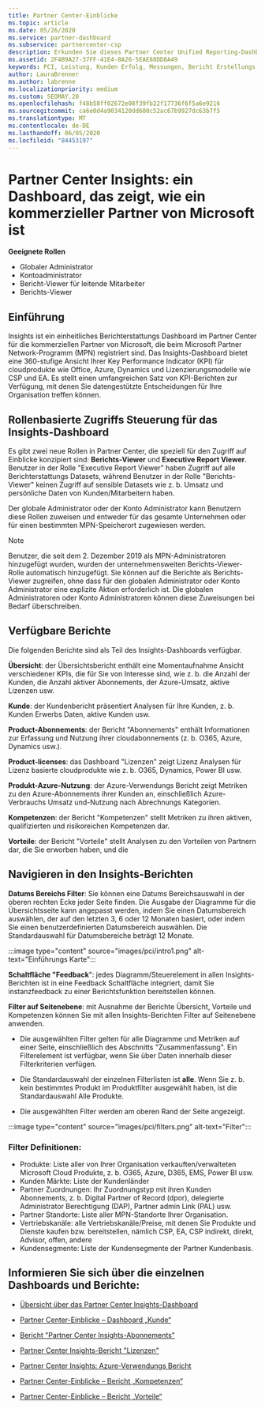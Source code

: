 ```yaml
---
title: Partner Center-Einblicke
ms.topic: article
ms.date: 05/26/2020
ms.service: partner-dashboard
ms.subservice: partnercenter-csp
description: Erkunden Sie dieses Partner Center Unified Reporting-Dashboard. Sehen Sie sich an, wie Sie in KPIs für Vertrieb und Bereitstellung, Kunden Entwicklung und vieles mehr tun.
ms.assetid: 2F4B9A27-37FF-41E4-8A26-5EAE88DD8A49
keywords: PCI, Leistung, Kunden Erfolg, Messungen, Bericht Erstellungs Daten
author: LauraBrenner
ms.author: labrenne
ms.localizationpriority: medium
ms.custom: SEOMAY.20
ms.openlocfilehash: f48b58ff02672e08f39fb22f17736f6f5a6e9216
ms.sourcegitcommit: ca6e0d4a9034120dd600c52ac67b9927dc63b7f5
ms.translationtype: MT
ms.contentlocale: de-DE
ms.lasthandoff: 06/05/2020
ms.locfileid: "84453197"
---
```

# <a name="partner-center-insights---a-dashboard-that-shows-how-a-microsoft-commercial-partner-is-doing"></a>Partner Center Insights: ein Dashboard, das zeigt, wie ein kommerzieller Partner von Microsoft ist

**Geeignete Rollen**
- Globaler Administrator
- Kontoadministrator
- Bericht-Viewer für leitende Mitarbeiter
- Berichts-Viewer

## <a name="introduction"></a>Einführung

Insights ist ein einheitliches Berichterstattungs Dashboard im Partner Center für die kommerziellen Partner von Microsoft, die beim Microsoft Partner Network-Programm (MPN) registriert sind. Das Insights-Dashboard bietet eine 360-stufige Ansicht Ihrer Key Performance Indicator (KPI) für cloudprodukte wie Office, Azure, Dynamics und Lizenzierungsmodelle wie CSP und EA. Es stellt einen umfangreichen Satz von KPI-Berichten zur Verfügung, mit denen Sie datengestützte Entscheidungen für Ihre Organisation treffen können. 

## <a name="role-based-access-control-to-the-insights-dashboard"></a>Rollenbasierte Zugriffs Steuerung für das Insights-Dashboard

Es gibt zwei neue Rollen in Partner Center, die speziell für den Zugriff auf Einblicke konzipiert sind: **Berichts-Viewer** und **Executive Report Viewer**. Benutzer in der Rolle "Executive Report Viewer" haben Zugriff auf alle Berichterstattungs Datasets, während Benutzer in der Rolle "Berichts-Viewer" keinen Zugriff auf sensible Datasets wie z. b. Umsatz und persönliche Daten von Kunden/Mitarbeitern haben. 

Der globale Administrator oder der Konto Administrator kann Benutzern diese Rollen zuweisen und entweder für das gesamte Unternehmen oder für einen bestimmten MPN-Speicherort zugewiesen werden.  

>[!Note] 
>Benutzer, die seit dem 2. Dezember 2019 als MPN-Administratoren hinzugefügt wurden, wurden der unternehmensweiten Berichts-Viewer-Rolle automatisch hinzugefügt. Sie können auf die Berichte als Berichts-Viewer zugreifen, ohne dass für den globalen Administrator oder Konto Administrator eine explizite Aktion erforderlich ist. Die globalen Administratoren oder Konto Administratoren können diese Zuweisungen bei Bedarf überschreiben. 

## <a name="reports-available"></a>Verfügbare Berichte

Die folgenden Berichte sind als Teil des Insights-Dashboards verfügbar.

**Übersicht**: der Übersichtsbericht enthält eine Momentaufnahme Ansicht verschiedener KPIs, die für Sie von Interesse sind, wie z. b. die Anzahl der Kunden, die Anzahl aktiver Abonnements, der Azure-Umsatz, aktive Lizenzen usw.

**Kunde**: der Kundenbericht präsentiert Analysen für Ihre Kunden, z. b. Kunden Erwerbs Daten, aktive Kunden usw.

**Product-Abonnements**: der Bericht "Abonnements" enthält Informationen zur Erfassung und Nutzung ihrer cloudabonnements (z. b. O365, Azure, Dynamics usw.).

**Product-licenses**: das Dashboard "Lizenzen" zeigt Lizenz Analysen für Lizenz basierte cloudprodukte wie z. b. O365, Dynamics, Power BI usw.

**Produkt-Azure-Nutzung**: der Azure-Verwendungs Bericht zeigt Metriken zu den Azure-Abonnements ihrer Kunden an, einschließlich Azure-Verbrauchs Umsatz und-Nutzung nach Abrechnungs Kategorien.

**Kompetenzen**: der Bericht "Kompetenzen" stellt Metriken zu ihren aktiven, qualifizierten und risikoreichen Kompetenzen dar.

**Vorteile**: der Bericht "Vorteile" stellt Analysen zu den Vorteilen von Partnern dar, die Sie erworben haben, und die

## <a name="navigating-the-insights-reports"></a>Navigieren in den Insights-Berichten

**Datums Bereichs Filter**: Sie können eine Datums Bereichsauswahl in der oberen rechten Ecke jeder Seite finden. Die Ausgabe der Diagramme für die Übersichtsseite kann angepasst werden, indem Sie einen Datumsbereich auswählen, der auf den letzten 3, 6 oder 12 Monaten basiert, oder indem Sie einen benutzerdefinierten Datumsbereich auswählen. Die Standardauswahl für Datumsbereiche beträgt 12 Monate. 

:::image type="content" source="images/pci/intro1.png" alt-text="Einführungs Karte":::

**Schaltfläche "Feedback**": jedes Diagramm/Steuerelement in allen Insights-Berichten ist in eine Feedback Schaltfläche integriert, damit Sie instanzfeedback zu einer Berichtsfunktion bereitstellen können. 

 
**Filter auf Seitenebene**: mit Ausnahme der Berichte Übersicht, Vorteile und Kompetenzen können Sie mit allen Insights-Berichten Filter auf Seitenebene anwenden. 

- Die ausgewählten Filter gelten für alle Diagramme und Metriken auf einer Seite, einschließlich des Abschnitts "Zusammenfassung". Ein Filterelement ist verfügbar, wenn Sie über Daten innerhalb dieser Filterkriterien verfügen. 

- Die Standardauswahl der einzelnen Filterlisten ist **alle**. Wenn Sie z. b. kein bestimmtes Produkt im Produktfilter ausgewählt haben, ist die Standardauswahl Alle Produkte.

- Die ausgewählten Filter werden am oberen Rand der Seite angezeigt. 

:::image type="content" source="images/pci/filters.png" alt-text="Filter":::

### <a name="filters-definitions"></a>Filter Definitionen:

- Produkte: Liste aller von Ihrer Organisation verkauften/verwalteten Microsoft Cloud Produkte, z. b. O365, Azure, D365, EMS, Power BI usw.
- Kunden Märkte: Liste der Kundenländer
- Partner Zuordnungen: Ihr Zuordnungstyp mit ihren Kunden Abonnements, z. b. Digital Partner of Record (dpor), delegierte Administrator Berechtigung (DAP), Partner admin Link (PAL) usw. 
- Partner Standorte: Liste aller MPN-Standorte Ihrer Organisation.
- Vertriebskanäle: alle Vertriebskanäle/Preise, mit denen Sie Produkte und Dienste kaufen bzw. bereitstellen, nämlich CSP, EA, CSP indirekt, direkt, Advisor, offen, andere
- Kundensegmente: Liste der Kundensegmente der Partner Kundenbasis.

## <a name="read-about-each-of-the-dashboards-and-reports"></a>Informieren Sie sich über die einzelnen Dashboards und Berichte:

- [Übersicht über das Partner Center Insights-Dashboard](pci-overview-report.md)

- [Partner Center-Einblicke – Dashboard „Kunde“](pci-customer-report.md)

- [Bericht "Partner Center Insights-Abonnements"](pci-product-subscriptions-report.md)

- [Partner Center Insights-Bericht "Lizenzen"](pci-product-licenses-report.md)

- [Partner Center Insights: Azure-Verwendungs Bericht](pci-azure-usage-report.md)

- [Partner Center-Einblicke – Bericht „Kompetenzen“](pci-competencies-report.md)

- [Partner Center-Einblicke – Bericht „Vorteile“](pci-benefits-report.md)
